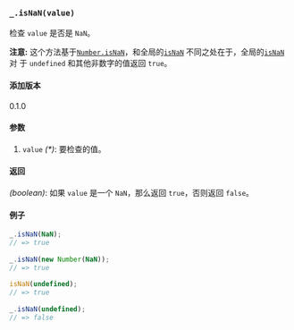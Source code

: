 ### `_.isNaN(value)`[​](#_isnanvalue "_isnanvalue的直接链接")

检查 `value` 是否是 `NaN`。  
  
**注意:** 这个方法基于[`Number.isNaN`](https://mdn.io/Number/isNaN)，和全局的[`isNaN`](https://mdn.io/isNaN) 不同之处在于，全局的[`isNaN`](https://mdn.io/isNaN)对 于 `undefined` 和其他非数字的值返回 `true`。

#### 添加版本

0.1.0

#### 参数

1.  `value` _(\*)_: 要检查的值。

#### 返回

_(boolean)_: 如果 `value` 是一个 `NaN`，那么返回 `true`，否则返回 `false`。

#### 例子

```js
_.isNaN(NaN);
// => true
 
_.isNaN(new Number(NaN));
// => true
 
isNaN(undefined);
// => true
 
_.isNaN(undefined);
// => false

```